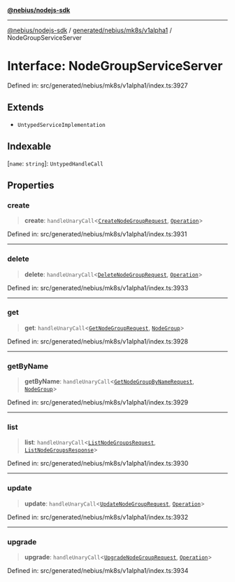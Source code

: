 [**@nebius/nodejs-sdk**](../../../../../README.md)

---

[@nebius/nodejs-sdk](../../../../../README.md) / [generated/nebius/mk8s/v1alpha1](../README.md) / NodeGroupServiceServer

# Interface: NodeGroupServiceServer

Defined in: src/generated/nebius/mk8s/v1alpha1/index.ts:3927

## Extends

- `UntypedServiceImplementation`

## Indexable

\[`name`: `string`\]: `UntypedHandleCall`

## Properties

### create

> **create**: `handleUnaryCall`\<[`CreateNodeGroupRequest`](CreateNodeGroupRequest.md), [`Operation`](../../../common/v1alpha1/interfaces/Operation.md)\>

Defined in: src/generated/nebius/mk8s/v1alpha1/index.ts:3931

---

### delete

> **delete**: `handleUnaryCall`\<[`DeleteNodeGroupRequest`](DeleteNodeGroupRequest.md), [`Operation`](../../../common/v1alpha1/interfaces/Operation.md)\>

Defined in: src/generated/nebius/mk8s/v1alpha1/index.ts:3933

---

### get

> **get**: `handleUnaryCall`\<[`GetNodeGroupRequest`](GetNodeGroupRequest.md), [`NodeGroup`](NodeGroup.md)\>

Defined in: src/generated/nebius/mk8s/v1alpha1/index.ts:3928

---

### getByName

> **getByName**: `handleUnaryCall`\<[`GetNodeGroupByNameRequest`](GetNodeGroupByNameRequest.md), [`NodeGroup`](NodeGroup.md)\>

Defined in: src/generated/nebius/mk8s/v1alpha1/index.ts:3929

---

### list

> **list**: `handleUnaryCall`\<[`ListNodeGroupsRequest`](ListNodeGroupsRequest.md), [`ListNodeGroupsResponse`](ListNodeGroupsResponse.md)\>

Defined in: src/generated/nebius/mk8s/v1alpha1/index.ts:3930

---

### update

> **update**: `handleUnaryCall`\<[`UpdateNodeGroupRequest`](UpdateNodeGroupRequest.md), [`Operation`](../../../common/v1alpha1/interfaces/Operation.md)\>

Defined in: src/generated/nebius/mk8s/v1alpha1/index.ts:3932

---

### upgrade

> **upgrade**: `handleUnaryCall`\<[`UpgradeNodeGroupRequest`](UpgradeNodeGroupRequest.md), [`Operation`](../../../common/v1alpha1/interfaces/Operation.md)\>

Defined in: src/generated/nebius/mk8s/v1alpha1/index.ts:3934
